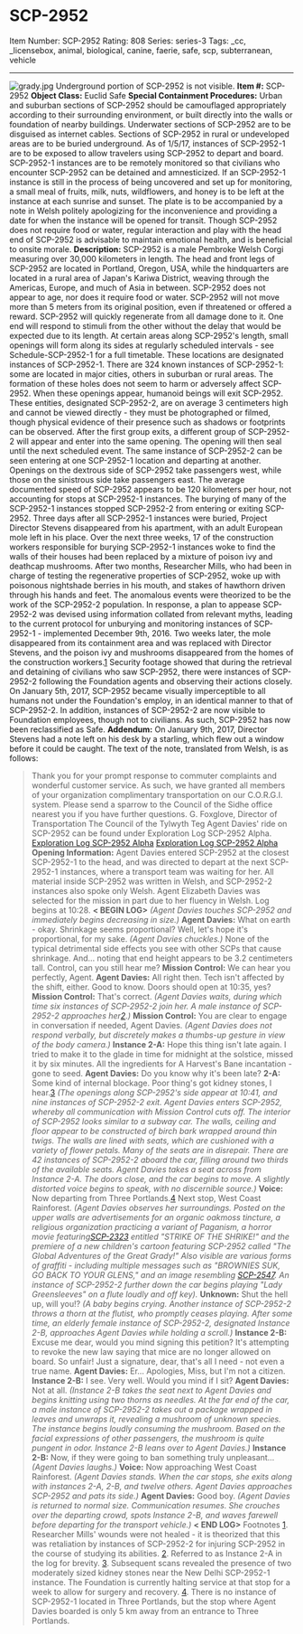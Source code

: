 # SCP-2952
Item Number: SCP-2952
Rating: 808
Series: series-3
Tags: _cc, _licensebox, animal, biological, canine, faerie, safe, scp, subterranean, vehicle

---

![grady.jpg](https://scp-wiki.wdfiles.com/local--files/scp-2952/grady.jpg)
Underground portion of SCP-2952 is not visible.
**Item #:** SCP-2952
**Object Class:** Euclid Safe
**Special Containment Procedures:** Urban and suburban sections of SCP-2952 should be camouflaged appropriately according to their surrounding environment, or built directly into the walls or foundation of nearby buildings. Underwater sections of SCP-2952 are to be disguised as internet cables. Sections of SCP-2952 in rural or undeveloped areas are to be buried underground.
As of 1/5/17, instances of SCP-2952-1 are to be exposed to allow travelers using SCP-2952 to depart and board. SCP-2952-1 instances are to be remotely monitored so that civilians who encounter SCP-2952 can be detained and amnesticized. If an SCP-2952-1 instance is still in the process of being uncovered and set up for monitoring, a small meal of fruits, milk, nuts, wildflowers, and honey is to be left at the instance at each sunrise and sunset. The plate is to be accompanied by a note in Welsh politely apologizing for the inconvenience and providing a date for when the instance will be opened for transit.
Though SCP-2952 does not require food or water, regular interaction and play with the head end of SCP-2952 is advisable to maintain emotional health, and is beneficial to onsite morale.
**Description:** SCP-2952 is a male Pembroke Welsh Corgi measuring over 30,000 kilometers in length. The head and front legs of SCP-2952 are located in Portland, Oregon, USA, while the hindquarters are located in a rural area of Japan's Kariwa District, weaving through the Americas, Europe, and much of Asia in between. SCP-2952 does not appear to age, nor does it require food or water. SCP-2952 will not move more than 5 meters from its original position, even if threatened or offered a reward. SCP-2952 will quickly regenerate from all damage done to it. One end will respond to stimuli from the other without the delay that would be expected due to its length.
At certain areas along SCP-2952's length, small openings will form along its sides at regularly scheduled intervals - see Schedule-SCP-2952-1 for a full timetable. These locations are designated instances of SCP-2952-1. There are 324 known instances of SCP-2952-1: some are located in major cities, others in suburban or rural areas. The formation of these holes does not seem to harm or adversely affect SCP-2952. When these openings appear, humanoid beings will exit SCP-2952. These entities, designated SCP-2952-2, are on average 3 centimeters high and cannot be viewed directly - they must be photographed or filmed, though physical evidence of their presence such as shadows or footprints can be observed.
After the first group exits, a different group of SCP-2952-2 will appear and enter into the same opening. The opening will then seal until the next scheduled event. The same instance of SCP-2952-2 can be seen entering at one SCP-2952-1 location and departing at another. Openings on the dextrous side of SCP-2952 take passengers west, while those on the sinistrous side take passengers east. The average documented speed of SCP-2952 appears to be 120 kilometers per hour, not accounting for stops at SCP-2952-1 instances.
The burying of many of the SCP-2952-1 instances stopped SCP-2952-2 from entering or exiting SCP-2952. Three days after all SCP-2952-1 instances were buried, Project Director Stevens disappeared from his apartment, with an adult European mole left in his place. Over the next three weeks, 17 of the construction workers responsible for burying SCP-2952-1 instances woke to find the walls of their houses had been replaced by a mixture of poison ivy and deathcap mushrooms. After two months, Researcher Mills, who had been in charge of testing the regenerative properties of SCP-2952, woke up with poisonous nightshade berries in his mouth, and stakes of hawthorn driven through his hands and feet.
The anomalous events were theorized to be the work of the SCP-2952-2 population. In response, a plan to appease SCP-2952-2 was devised using information collated from relevant myths, leading to the current protocol for unburying and monitoring instances of SCP-2952-1 - implemented December 9th, 2016.
Two weeks later, the mole disappeared from its containment area and was replaced with Director Stevens, and the poison ivy and mushrooms disappeared from the homes of the construction workers.[1](javascript:;) Security footage showed that during the retrieval and detaining of civilians who saw SCP-2952, there were instances of SCP-2952-2 following the Foundation agents and observing their actions closely.
On January 5th, 2017, SCP-2952 became visually imperceptible to all humans not under the Foundation's employ, in an identical manner to that of SCP-2952-2. In addition, instances of SCP-2952-2 are now visible to Foundation employees, though not to civilians. As such, SCP-2952 has now been reclassified as Safe.
**Addendum:**
On January 9th, 2017, Director Stevens had a note left on his desk by a starling, which flew out a window before it could be caught. The text of the note, translated from Welsh, is as follows:
> Thank you for your prompt response to commuter complaints and wonderful customer service. As such, we have granted all members of your organization complimentary transportation on our C.O.R.G.I. system. Please send a sparrow to the Council of the Sidhe office nearest you if you have further questions.
> G. Foxglove, Director of Transportation
> The Council of the Tylwyth Teg
Agent Davies' ride on SCP-2952 can be found under Exploration Log SCP-2952 Alpha.
[Exploration Log SCP-2952 Alpha](javascript:;)
[Exploration Log SCP-2952 Alpha](javascript:;)
> **Opening Information:** Agent Davies entered SCP-2952 at the closest SCP-2952-1 to the head, and was directed to depart at the next SCP-2952-1 instances, where a transport team was waiting for her. All material inside SCP-2952 was written in Welsh, and SCP-2952-2 instances also spoke only Welsh. Agent Elizabeth Davies was selected for the mission in part due to her fluency in Welsh. Log begins at 10:28.
> **< BEGIN LOG>**
> _(Agent Davies touches SCP-2952 and immediately begins decreasing in size.)_
> **Agent Davies:** What on earth - okay. Shrinkage seems proportional? Well, let's hope it's proportional, for my sake. _(Agent Davies chuckles.)_ None of the typical detrimental side effects you see with other SCPs that cause shrinkage. And… noting that end height appears to be 3.2 centimeters tall. Control, can you still hear me?
> **Mission Control:** We can hear you perfectly, Agent.
> **Agent Davies:** All right then. Tech isn't affected by the shift, either. Good to know. Doors should open at 10:35, yes?
> **Mission Control:** That's correct.
> _(Agent Davies waits, during which time six instances of SCP-2952-2 join her. A male instance of SCP-2952-2 approaches her[2](javascript:;).)_
> **Mission Control:** You are clear to engage in conversation if needed, Agent Davies.
> _(Agent Davies does not respond verbally, but discretely makes a thumbs-up gesture in view of the body camera.)_
> **Instance 2-A:** Hope this thing isn't late again. I tried to make it to the glade in time for midnight at the solstice, missed it by six minutes. All the ingredients for A Harvest's Bane incantation - gone to seed.
> **Agent Davies:** Do you know why it's been late?
> **2-A:** Some kind of internal blockage. Poor thing's got kidney stones, I hear.[3](javascript:;)
> _(The openings along SCP-2952's side appear at 10:41, and nine instances of SCP-2952-2 exit. Agent Davies enters SCP-2952, whereby all communication with Mission Control cuts off. The interior of SCP-2952 looks similar to a subway car. The walls, ceiling and floor appear to be constructed of birch bark wrapped around thin twigs. The walls are lined with seats, which are cushioned with a variety of flower petals. Many of the seats are in disrepair. There are 42 instances of SCP-2952-2 aboard the car, filling around two thirds of the available seats. Agent Davies takes a seat across from Instance 2-A. The doors close, and the car begins to move. A slightly distorted voice begins to speak, with no discernible source.)_
> **Voice:** Now departing from Three Portlands.[4](javascript:;) Next stop, West Coast Rainforest.
> _(Agent Davies observes her surroundings. Posted on the upper walls are advertisements for an organic oakmoss tincture, a religious organization practicing a variant of Paganism, a horror movie featuring[SCP-2323](/scp-2323) entitled "STRIKE OF THE SHRIKE!" and the premiere of a new children's cartoon featuring SCP-2952 called "The Global Adventures of the Great Grady!" Also visible are various forms of graffiti - including multiple messages such as "BROWNIES SUK, GO BACK TO YOUR GLENS," and an image resembling [SCP-2547](/scp-2547). An instance of SCP-2952-2 further down the car begins playing "Lady Greensleeves" on a flute loudly and off key)._
> **Unknown:** Shut the hell up, will you!?
> _(A baby begins crying. Another instance of SCP-2952-2 throws a thorn at the flutist, who promptly ceases playing. After some time, an elderly female instance of SCP-2952-2, designated Instance 2-B, approaches Agent Davies while holding a scroll.)_
> **Instance 2-B:** Excuse me dear, would you mind signing this petition? It's attempting to revoke the new law saying that mice are no longer allowed on board. So unfair! Just a signature, dear, that's all I need - not even a true name.
> **Agent Davies:** Er… Apologies, Miss, but I'm not a citizen.
> **Instance 2-B:** I see. Very well. Would you mind if I sit?
> **Agent Davies:** Not at all.
> _(Instance 2-B takes the seat next to Agent Davies and begins knitting using two thorns as needles. At the far end of the car, a male instance of SCP-2952-2 takes out a package wrapped in leaves and unwraps it, revealing a mushroom of unknown species. The instance begins loudly consuming the mushroom. Based on the facial expressions of other passengers, the mushroom is quite pungent in odor. Instance 2-B leans over to Agent Davies.)_
> **Instance 2-B:** Now, if they were going to ban something truly unpleasant…
> _(Agent Davies laughs.)_
> **Voice:** Now approaching West Coast Rainforest.
> _(Agent Davies stands. When the car stops, she exits along with instances 2-A, 2-B, and twelve others. Agent Davies approaches SCP-2952 and pats its side.)_
> **Agent Davies:** Good boy.
> _(Agent Davies is returned to normal size. Communication resumes. She crouches over the departing crowd, spots Instance 2-B, and waves farewell before departing for the transport vehicle.)_
> **< END LOG>**
Footnotes
[1](javascript:;). Researcher Mills' wounds were not healed - it is theorized that this was retaliation by instances of SCP-2952-2 for injuring SCP-2952 in the course of studying its abilities.
[2](javascript:;). Referred to as Instance 2-A in the log for brevity.
[3](javascript:;). Subsequent scans revealed the presence of two moderately sized kidney stones near the New Delhi SCP-2952-1 instance. The Foundation is currently halting service at that stop for a week to allow for surgery and recovery.
[4](javascript:;). There is no instance of SCP-2952-1 located in Three Portlands, but the stop where Agent Davies boarded is only 5 km away from an entrance to Three Portlands.